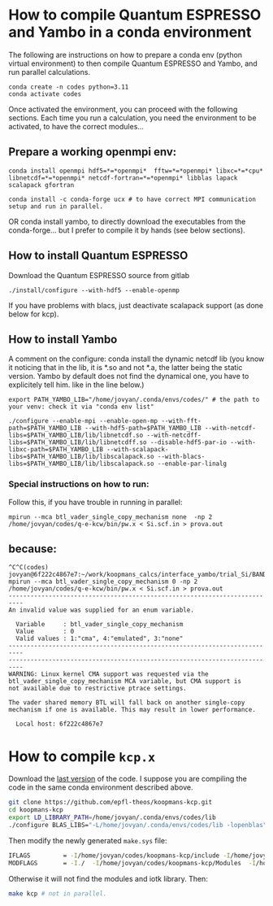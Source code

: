 # How to compile Quantum ESPRESSO and Yambo in a conda environment

The following are instructions on how to prepare a conda env (python virtual environment) to then compile Quantum ESPRESSO and Yambo, 
and run parallel calculations.

```shell
conda create -n codes python=3.11
conda activate codes
```

Once activated the environment, you can proceed with the following sections. 
Each time you run a calculation, you need the environment to be activated, to have the correct modules...


## Prepare a working openmpi env:

```shell
conda install openmpi hdf5=*=*openmpi*  fftw=*=*openmpi* libxc=*=*cpu* libnetcdf=*=*openmpi* netcdf-fortran=*=*openmpi* libblas lapack scalapack gfortran

conda install -c conda-forge ucx # to have correct MPI communication setup and run in parallel.
```

OR conda install yambo, to directly download the executables from the conda-forge... but I prefer to compile it by hands (see below sections).

## How to install Quantum ESPRESSO

Download the Quantum ESPRESSO source from gitlab

```shell
./install/configure --with-hdf5 --enable-openmp 
```

If you have problems with blacs, just deactivate scalapack support (as done below for kcp).

## How to install Yambo 

A comment on the configure: conda install the dynamic netcdf lib (you know it noticing that in the lib, it is *.so and not *.a, the latter being the static version. Yambo by default does not find the dynamical one, you have to explicitely tell him. like in the line below.)

```shell
export PATH_YAMBO_LIB="/home/jovyan/.conda/envs/codes/" # the path to your venv: check it via "conda env list"

./configure --enable-mpi --enable-open-mp --with-fft-path=$PATH_YAMBO_LIB --with-hdf5-path=$PATH_YAMBO_LIB --with-netcdf-libs=$PATH_YAMBO_LIB/lib/libnetcdf.so --with-netcdff-libs=$PATH_YAMBO_LIB/lib/libnetcdff.so --disable-hdf5-par-io --with-libxc-path=$PATH_YAMBO_LIB --with-scalapack-libs=$PATH_YAMBO_LIB/lib/libscalapack.so --with-blacs-libs=$PATH_YAMBO_LIB/lib/libscalapack.so --enable-par-linalg
```

### Special instructions on how to run:

Follow this, if you have trouble in running in parallel:

```shell
mpirun --mca btl_vader_single_copy_mechanism none  -np 2 /home/jovyan/codes/q-e-kcw/bin/pw.x < Si.scf.in > prova.out
```

## because:

```shell
^C^C(codes) jovyan@6f222c4867e7:~/work/koopmans_calcs/interface_yambo/trial_Si/BANDS/KI_uniq$ mpirun --mca btl_vader_single_copy_mechanism 0 -np 2 /home/jovyan/codes/q-e-kcw/bin/pw.x < Si.scf.in > prova.out
--------------------------------------------------------------------------
An invalid value was supplied for an enum variable.

  Variable     : btl_vader_single_copy_mechanism
  Value        : 0
  Valid values : 1:"cma", 4:"emulated", 3:"none"
--------------------------------------------------------------------------
--------------------------------------------------------------------------
WARNING: Linux kernel CMA support was requested via the
btl_vader_single_copy_mechanism MCA variable, but CMA support is
not available due to restrictive ptrace settings.

The vader shared memory BTL will fall back on another single-copy
mechanism if one is available. This may result in lower performance.

  Local host: 6f222c4867e7
```

# How to compile `kcp.x`

Download the [last version](https://github.com/epfl-theos/koopmans-kcp.git) of the code. 
I suppose you are compiling the code in the same conda environment described above. 

```bash
git clone https://github.com/epfl-theos/koopmans-kcp.git
cd koopmans-kcp
export LD_LIBRARY_PATH=/home/jovyan/.conda/envs/codes/lib
./configure BLAS_LIBS="-L/home/jovyan/.conda/envs/codes/lib -lopenblas" LAPACK_LIBS="-L/home/jovyan/.conda/envs/codes/lib -llapack" FFT_LIBS="-L/home/jovyan/.conda/envs/codes/lib -lfftw3" --with-scalapack=no MPIF90=mpif90
```

Then modify the newly generated `make.sys` file:

```bash
IFLAGS         = -I/home/jovyan/codes/koopmans-kcp/include -I/home/jovyan/codes/koopmans-kcp/iotk/include
MODFLAGS       = -I./  -I/home/jovyan/codes/koopmans-kcp/Modules  -I/home/jovyan/codes/koopmans-kcp/iotk/src
```

Otherwise it will not find the modules and iotk library.
Then:

```bash
make kcp # not in parallel.
```
